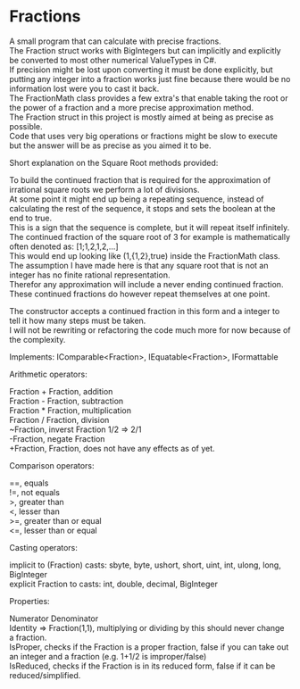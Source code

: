 # Fractions
A small program that can calculate with precise fractions.  
The Fraction struct works with BigIntegers but can implicitly and explicitly be converted to most other numerical ValueTypes in C#.  
If precision might be lost upon converting it must be done explicitly, but putting any integer into a fraction works just fine because there would be no information lost were you to cast it back.  
The FractionMath class provides a few extra's that enable taking the root or the power of a fraction and a more precise approximation method.  
The Fraction struct in this project is mostly aimed at being as precise as possible.  
Code that uses very big operations or fractions might be slow to execute but the answer will be as precise as you aimed it to be.  

Short explanation on the Square Root methods provided:

To build the continued fraction that is required for the approximation of irrational square roots we perform a lot of divisions.  
At some point it might end up being a repeating sequence, instead of calculating the rest of the sequence, it stops and sets the boolean at the end to true.  
This is a sign that the sequence is complete, but it will repeat itself infinitely.  
The continued fraction of the square root of 3 for example is mathematically often denoted as: \[1;1,2,1,2,…\]  
This would end up looking like \(1,\{1,2\},true\) inside the FractionMath class.  
The assumption I have made here is that any square root that is not an integer has no finite rational representation.  
Therefor any approximation will include a never ending continued fraction.  
These continued fractions do however repeat themselves at one point.  
  
The constructor accepts a continued fraction in this form and a integer to tell it how many steps must be taken.  
I will not be rewriting or refactoring the code much more for now because of the complexity.  

Implements: IComparable\<Fraction\>, IEquatable\<Fraction\>, IFormattable

Arithmetic operators:

Fraction + Fraction\, addition  
Fraction - Fraction\, subtraction  
Fraction * Fraction\, multiplication  
Fraction / Fraction\, division  
~Fraction\, inverst Fraction 1/2 =\> 2\/1  
-Fraction\, negate Fraction  
+Fraction\, Fraction, does not have any effects as of yet.  

Comparison operators:

==, equals  
!=, not equals  
\>, greater than  
\<, lesser than  
\>=, greater than or equal  
\<=, lesser than or equal  

Casting operators:

implicit to (Fraction) casts: sbyte, byte, ushort, short, uint, int, ulong, long, BigInteger  
explicit Fraction to casts: int, double, decimal, BigInteger

Properties:

Numerator
Denominator  
Identity => Fraction(1,1), multiplying or dividing by this should never change a fraction.  
IsProper, checks if the Fraction is a proper fraction, false if you can take out an integer and a fraction (e.g. 1+1/2 is improper/false)  
IsReduced, checks if the Fraction is in its reduced form, false if it can be reduced/simplified.  




